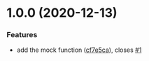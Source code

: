 # 1.0.0 (2020-12-13)


### Features

* add the mock function ([cf7e5ca](https://github.com/janhesters/mock-function/commit/cf7e5cae86b2ddc903b6f635b8cdb354705324f3)), closes [#1](https://github.com/janhesters/mock-function/issues/1)
